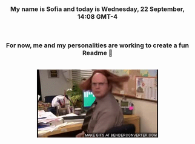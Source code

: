 


<div align="center">
<h3 >My name is Sofia and today is Wednesday, 22 September, 14:08 GMT-4</h3><br>
<h3 >For now, me and my personalities are working to create a fun Readme 👋
</h3><br>
<img src='img/dwight.gif' alt='working...'/>
</div>
